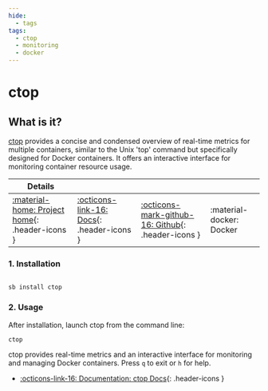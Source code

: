 ```yaml
---
hide:
  - tags
tags:
  - ctop
  - monitoring
  - docker
---
```


# ctop

## What is it?

[ctop](https://github.com/bcicen/ctop) provides a concise and condensed overview of real-time metrics for multiple containers, similar to the Unix 'top' command but specifically designed for Docker containers. It offers an interactive interface for monitoring container resource usage.

| Details     |             |             |             |
|-------------|-------------|-------------|-------------|
| [:material-home: Project home](https://github.com/bcicen/ctop){: .header-icons } | [:octicons-link-16: Docs](https://github.com/bcicen/ctop#readme){: .header-icons } | [:octicons-mark-github-16: Github](https://github.com/bcicen/ctop){: .header-icons } | :material-docker: Docker |

### 1. Installation

``` shell

sb install ctop

```

### 2. Usage

After installation, launch ctop from the command line:

``` shell
ctop
```

ctop provides real-time metrics and an interactive interface for monitoring and managing Docker containers. Press `q` to exit or `h` for help.

- [:octicons-link-16: Documentation: ctop Docs](https://github.com/bcicen/ctop#readme){: .header-icons }
